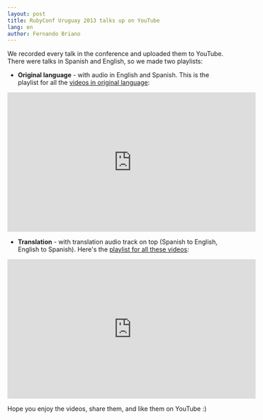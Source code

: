 ```yaml
---
layout: post
title: RubyConf Uruguay 2013 talks up on YouTube
lang: en
author: Fernando Briano
---
```

We recorded every talk in the conference and uploaded them to YouTube. There were talks in Spanish and English, so we made two playlists:

  * **Original language** - with audio in English and Spanish. This is the playlist for all the [videos in original language](http://www.youtube.com/watch?v=zFHGIdAfUH0&list=PLxx5qlTQCf0z2oFGlTDvLJTNMEKpgyopE):
  
  <iframe width="560" height="315" src="http://www.youtube.com/embed/videoseries?list=PLxx5qlTQCf0z2oFGlTDvLJTNMEKpgyopE" frameborder="0" allowfullscreen></iframe>
  
  * **Translation** - with translation audio track on top (Spanish to English, English to Spanish). Here's the [playlist for all these videos](http://www.youtube.com/watch?v=71jPgIEyM7A&list=PLxx5qlTQCf0wupbvnbnIz5SWS7ZTkK8p0):
  
  <iframe width="560" height="315" src="http://www.youtube.com/embed/Pv04nSmra0w?list=PLxx5qlTQCf0wupbvnbnIz5SWS7ZTkK8p0" frameborder="0" allowfullscreen></iframe>

Hope you enjoy the videos, share them, and like them on YouTube :)

